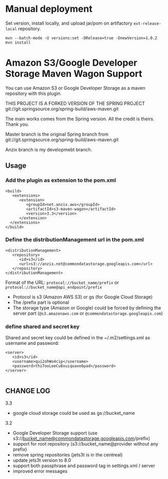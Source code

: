# Manual deployment

Set version, install locally, and upload jar/pom on artifactory `ext-release-local` repository.

```
mvn --batch-mode -U versions:set -DRelease=true -DnewVersion=1.0.2
mvn install
```


# Amazon S3/Google Developer Storage Maven Wagon Support

You can use Amazon S3 or Google Developer Storage as a maven repository with this plugin.

THIS PROJECT IS A FORKED VERSION OF THE SPRING PROJECT git://git.springsource.org/spring-build/aws-maven.git

The main works comes from the Spring version. All the credit is theirs. Thank you.

Master branch is the original Spring branch from git://git.springsource.org/spring-build/aws-maven.git

Anzix branch is my developmebt branch.

## Usage

### Add the plugin as extension to the pom.xml


```
<build>
   <extensions>
      <extension>
         <groupId>net.anzix.aws</groupId>
         <artifactId>s3-maven-wagon</artifactId>
         <version>3.3</version>
      </extension>
  </extensions>
</build>

```

### Define the distributionManagement url in the pom.xml

```
<distributionManagement>
   <repository>
      <id>s3</id>
      <url>s3://anzix.net@commondatastorage.googleapis.com</url>
   </repository>
</distributionManagement>
```
Format of the URL: `protocol://bucket_name/prefix` or
`protocol://bucket_name@api_endpoint/prefix`

* Protocol is s3 (Amazon AWS S3) or gs (for Google Cloud Storage)
* The /prefix part is optional
* The storage type (Amazon or Google) could be forced by defining the
  server part (`@s3.amazonaws.com` or `@commondatastorage.googleapis.com`)

### define shared and secret key

Shared and secret key could be defined in the ~/.m2/settings.xml as username
and password:

```
<server>
   <id>s3</id>
   <username>qui2ohWo4cip</username>
   <password>thi7ooLeeCu8xuiquavo6pad</password>
</server>


```

## CHANGE LOG

3.3

+ google cloud storage could be used as gs://bucket_name

3.2

+ Google Developer Storage support (use s3://bucket_name@commondatastorage.googleapis.com/prefix)
+ support for root repository (s3://bucket_name@provider without any prefix)
+ remove spring repositories (jets3t is in the centreal)
+ update jets3t version to 8.0
+ support both passphrase and password tag in settings.xml / server
+ improved error messages
